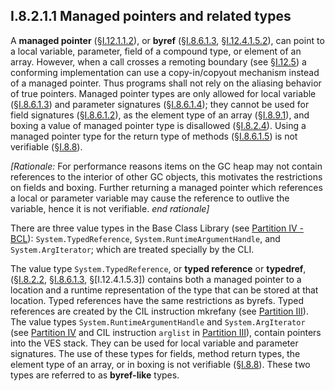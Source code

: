 ## I.8.2.1.1 Managed pointers and related types

A **managed pointer** (§[I.12.1.1.2](#todo-missing-hyperlink)), or **byref** (§[I.8.6.1.3](#todo-missing-hyperlink), §[I.12.4.1.5.2](#todo-missing-hyperlink)), can point to a local variable, parameter, field of a compound type, or element of an array. However, when a call crosses a remoting boundary (see §[I.12.5](#todo-missing-hyperlink)) a conforming implementation can use a copy-in/copyout mechanism instead of a managed pointer. Thus programs shall not rely on the aliasing behavior of true pointers. Managed pointer types are only allowed for  local variable (§[I.8.6.1.3](#todo-missing-hyperlink)) and parameter signatures (§[I.8.6.1.4](#todo-missing-hyperlink)); they cannot be used for field signatures (§[I.8.6.1.2](#todo-missing-hyperlink)), as the element type of an array (§[I.8.9.1](#todo-missing-hyperlink)), and boxing a value of managed pointer type is disallowed (§[I.8.2.4](#todo-missing-hyperlink)). Using a managed pointer type for the return type of methods (§[I.8.6.1.5](#todo-missing-hyperlink)) is not verifiable (§[I.8.8](#todo-missing-hyperlink)).

_[Rationale:_ For performance reasons items on the GC heap may not contain references to the interior of other GC objects, this motivates the restrictions on fields and boxing. Further returning a managed pointer which references a local or parameter variable may cause the reference to outlive the variable, hence it is not verifiable. _end rationale]_

There are three value types in the Base Class Library (see [Partition IV - BCL](#todo-missing-hyperlink)): `System.TypedReference`, `System.RuntimeArgumentHandle`, and `System.ArgIterator`; which are treated specially by the CLI.

The value type `System.TypedReference`, or **typed reference** or **typedref**, (§[I.8.2.2](#todo-missing-hyperlink), §[I.8.6.1.3](#todo-missing-hyperlink), §[I.12.4.1.5.3]) contains both a managed pointer to a location and a runtime representation of the type that can be stored at that location. Typed references have the same restrictions as byrefs. Typed references are created by the CIL instruction mkrefany (see [Partition III](#todo-missing-hyperlink)). The value types `System.RuntimeArgumentHandle` and `System.ArgIterator` (see [Partition IV](#todo-missing-hyperlink) and CIL instruction `arglist` in [Partition III](#todo-missing-hyperlink)), contain pointers into the VES stack. They can be used for local variable and parameter signatures. The use of these types for fields, method return types, the element type of an array, or in boxing is not verifiable (§[I.8.8](#todo-missing-hyperlink)). These two types are referred to as **byref-like** types.
